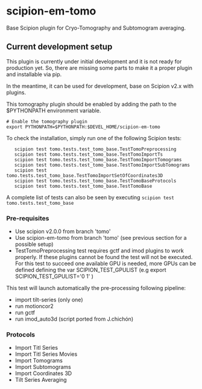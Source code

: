 # scipion-em-tomo

Base Scipion plugin for Cryo-Tomography  and Subtomogram averaging.

## Current development setup
This plugin is currently under initial development and it is not ready for production yet. So, there are missing some parts to make it a proper plugin and installable via pip. 

In the meantime, it can be used for development, base on Scipion v2.x with plugins. 
 
This tomography plugin should be enabled by adding the path to the $PYTHONPATH environment variable. 
```
# Enable the tomography plugin
export PYTHONPATH=$PYTHONPATH:$DEVEL_HOME/scipion-em-tomo
```

To check the installation, simply run one of the following Scipion tests:
```
   scipion test tomo.tests.test_tomo_base.TestTomoPreprocessing
   scipion test tomo.tests.test_tomo_base.TestTomoImportTs
   scipion test tomo.tests.test_tomo_base.TestTomoImportTomograms
   scipion test tomo.tests.test_tomo_base.TestTomoImportSubTomograms
   scipion test tomo.tests.test_tomo_base.TestTomoImportSetOfCoordinates3D
   scipion test tomo.tests.test_tomo_base.TestTomoBaseProtocols
   scipion test tomo.tests.test_tomo_base.TestTomoBase
```

 A complete list of tests can also be seen by executing ``scipion test tomo.tests.test_tomo_base``

### Pre-requisites
* Use scipion v2.0.0 from branch 'tomo'
* Use scipion-em-tomo from branch 'tomo' (see previous section for a possible setup)
* TestTomoPreprocessing test requires gctf and imod plugins to work properly. If these plugins cannot be found the test will not be executed. For this test to succeed one available GPU is needed, more GPUs can be defined defining the var SCIPION_TEST_GPULIST (e.g export SCIPION_TEST_GPULIST='0 1' )

This test will launch automatically the pre-processing following pipeline:
* import tilt-series (only one)
* run motioncor2
* run gctf
* run imod_auto3d (script ported from J.chichón)

### Protocols

* Import Titl Series
* Import Titl Series Movies
* Import Tomograms
* Import Subtomograms
* Import Coordinates 3D
* Tilt Series Averaging







